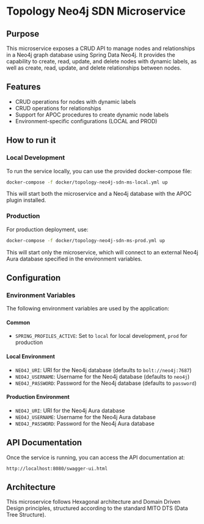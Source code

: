 # Topology Neo4j SDN Microservice

## Purpose
This microservice exposes a CRUD API to manage nodes and relationships in a Neo4j graph database using Spring Data Neo4j. It provides the capability to create, read, update, and delete nodes with dynamic labels, as well as create, read, update, and delete relationships between nodes.

## Features
- CRUD operations for nodes with dynamic labels
- CRUD operations for relationships
- Support for APOC procedures to create dynamic node labels
- Environment-specific configurations (LOCAL and PROD)

## How to run it

### Local Development
To run the service locally, you can use the provided docker-compose file:

```bash
docker-compose -f docker/topology-neo4j-sdn-ms-local.yml up
```

This will start both the microservice and a Neo4j database with the APOC plugin installed.

### Production
For production deployment, use:

```bash
docker-compose -f docker/topology-neo4j-sdn-ms-prod.yml up
```

This will start only the microservice, which will connect to an external Neo4j Aura database specified in the environment variables.

## Configuration

### Environment Variables
The following environment variables are used by the application:

#### Common
- `SPRING_PROFILES_ACTIVE`: Set to `local` for local development, `prod` for production

#### Local Environment
- `NEO4J_URI`: URI for the Neo4j database (defaults to `bolt://neo4j:7687`)
- `NEO4J_USERNAME`: Username for the Neo4j database (defaults to `neo4j`)
- `NEO4J_PASSWORD`: Password for the Neo4j database (defaults to `password`)

#### Production Environment
- `NEO4J_URI`: URI for the Neo4j Aura database
- `NEO4J_USERNAME`: Username for the Neo4j Aura database
- `NEO4J_PASSWORD`: Password for the Neo4j Aura database

## API Documentation
Once the service is running, you can access the API documentation at:
```
http://localhost:8080/swagger-ui.html
```

## Architecture
This microservice follows Hexagonal architecture and Domain Driven Design principles, structured according to the standard MITO DTS (Data Tree Structure).